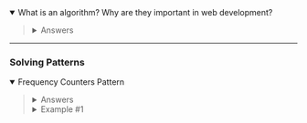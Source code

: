 <details open>
<summary>What is an algorithm? Why are they important in web development?</summary>

>
><details>
>  <summary>Answers</summary>
>    
> An algorithm is a step-by-step procedure for solving a problem or performing a task. 
>
> Algorithms are crucial in web development because they optimize performance, solve complex problems efficiently, and enhance user experience by enabling features like search functionality and real-time updates.
></details>

</details>

---

### Solving Patterns

<details open>
<summary>Frequency Counters Pattern</summary>

>
><details>
>  <summary>Answers</summary>
>
>This pattern uses objects or sets to collect values/frequencies of values
>
>This can often avoid the need for nested loops or O(N^2) operations with arrays / strings
>
>
></details>
>
><details>
>  <summary>Example #1</summary>
>
>Write a function called same, which accepts two arrays. The function should return true if every value in the array has its corresponding value squared in the second array. The frequency of values must be the same.
>
><details>
>  <summary>Answer</summary>
>
>```javascript
>function same(arr1, arr2) {
>  if (arr1.length !== arr2.length) {
>    return false;
>  }
>  
>  let frequencyCounter1 = {};
>  let frequencyCounter2 = {};
>
>  for (let val of arr1) {
>    frequencyCounter1[val] = (frequencyCounter1[val] || 0) + 1;
>  }
>
>  for (let val of arr2) {
>    frequencyCounter2[val] = (frequencyCounter2[val] || 0) + 1;
>  }
>
>  for (let key in frequencyCounter1) {
>    if (!(key ** 2 in frequencyCounter2)) {
>      return false;
>    }
>    if (frequencyCounter2[key ** 2] !== frequencyCounter1[key]) {
>      return false;
>    }
>  }
>  
>  return true;
>}
>```
>
></details>
>
>
></details>

</details>